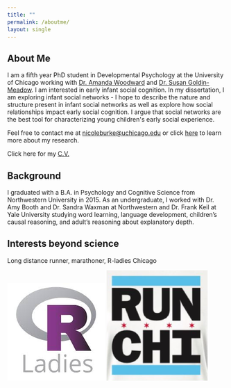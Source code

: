 ```yaml
---
title: ""
permalink: /aboutme/
layout: single
---
```

## About Me

I am a fifth year PhD student in Developmental Psychology at the University of Chicago working with [Dr. Amanda Woodward](http://woodwardlab.uchicago.edu/) and [Dr. Susan Goldin-Meadow](https://voices.uchicago.edu/goldinmeadowlab/). I am interested in early infant social cognition. In my dissertation, I am exploring infant social networks - I hope to describe the nature and structure present in infant social networks as well as explore how social relationships impact early social cognition. I argue that social networks are the best tool for characterizing young children's early social experience. 

Feel free to contact me at [nicoleburke@uchicago.edu](mailto:nicoleburke@uchicago.edu) or click [here](https://nicoleburke.github.io/research/) to learn more about my research. 

Click here for my [C.V.](https://drive.google.com/file/d/18aGqi8qjGDNirqnm_m2-leb1dQDV1gnv/view?usp=sharing)


## Background 

I graduated with a B.A. in Psychology and Cognitive Science from Northwestern University in 2015. As an undergraduate, I worked with Dr. Amy Booth and Dr. Sandra Waxman at Northwestern and Dr. Frank Keil at Yale University studying word learning, language development, children’s causal reasoning, and adult’s reasoning about explanatory depth.

## Interests beyond science 

Long distance runner, marathoner, R-ladies Chicago


![rladies](rladies.jpg) ![run](runchi.png)
